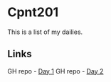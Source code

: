 # Cpnt201
This is a list of my dailies.

## Links
GH repo - [Day 1](https://github.com/nozky/cpnt201-dailies/tree/master/cpnt201-day1-image%20editing)
GH repo - [Day 2](https://github.com/nozky/cpnt201-dailies/tree/master/cpnt201-day1-image%20editing/wevp)